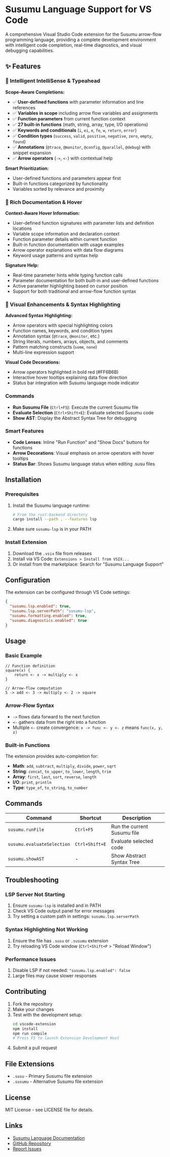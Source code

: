 # Susumu Language Support for VS Code

A comprehensive Visual Studio Code extension for the Susumu arrow-flow programming language, providing a complete development environment with intelligent code completion, real-time diagnostics, and visual debugging capabilities.

## ✨ Features

### 🎯 Intelligent IntelliSense & Typeahead

**Scope-Aware Completions:**
- ✅ **User-defined functions** with parameter information and line references
- ✅ **Variables in scope** including arrow flow variables and assignments
- ✅ **Function parameters** from current function context
- ✅ **27 built-in functions** (math, string, array, type, I/O operations)
- ✅ **Keywords and conditionals** (`i`, `ei`, `e`, `fe`, `w`, `return`, `error`)
- ✅ **Condition types** (`success`, `valid`, `positive`, `negative`, `zero`, `empty`, `found`)
- ✅ **Annotations** (`@trace`, `@monitor`, `@config`, `@parallel`, `@debug`) with snippet expansion
- ✅ **Arrow operators** (`->`, `<-`) with contextual help

**Smart Prioritization:**
- User-defined functions and parameters appear first
- Built-in functions categorized by functionality
- Variables sorted by relevance and proximity

### 📖 Rich Documentation & Hover

**Context-Aware Hover Information:**
- User-defined function signatures with parameter lists and definition locations
- Variable scope information and declaration context  
- Function parameter details within current function
- Built-in function documentation with usage examples
- Arrow operator explanations with data flow diagrams
- Keyword usage patterns and syntax help

**Signature Help:**
- Real-time parameter hints while typing function calls
- Parameter documentation for both built-in and user-defined functions
- Active parameter highlighting based on cursor position
- Support for both traditional and arrow-flow function syntax

### 🎨 Visual Enhancements & Syntax Highlighting

**Advanced Syntax Highlighting:**
- Arrow operators with special highlighting colors
- Function names, keywords, and condition types
- Annotation syntax (`@trace`, `@monitor`, etc.)
- String literals, numbers, arrays, objects, and comments
- Pattern matching constructs (`some`, `none`)
- Multi-line expression support

**Visual Code Decorations:**
- Arrow operators highlighted in bold red (#FF6B6B)
- Interactive hover tooltips explaining data flow direction
- Status bar integration with Susumu language mode indicator

### Commands
- **Run Susumu File** (`Ctrl+F5`): Execute the current Susumu file
- **Evaluate Selection** (`Ctrl+Shift+E`): Evaluate selected Susumu code
- **Show AST**: Display the Abstract Syntax Tree for debugging

### Smart Features
- **Code Lenses**: Inline "Run Function" and "Show Docs" buttons for functions
- **Arrow Decorations**: Visual emphasis on arrow operators with hover tooltips
- **Status Bar**: Shows Susumu language status when editing .susu files

## Installation

### Prerequisites
1. Install the Susumu language runtime:
   ```bash
   # From the rust-backend directory
   cargo install --path . --features lsp
   ```

2. Make sure `susumu-lsp` is in your PATH

### Install Extension
1. Download the `.vsix` file from releases
2. Install via VS Code: `Extensions > Install from VSIX...`
3. Or install from the marketplace: Search for "Susumu Language Support"

## Configuration

The extension can be configured through VS Code settings:

```json
{
  "susumu.lsp.enabled": true,
  "susumu.lsp.serverPath": "susumu-lsp",
  "susumu.formatting.enabled": true,
  "susumu.diagnostics.enabled": true
}
```

## Usage

### Basic Example
```susumu
// Function definition
square(x) {
    return <- x -> multiply <- x
}

// Arrow-flow computation
5 -> add <- 3 -> multiply <- 2 -> square
```

### Arrow-Flow Syntax
- `->` flows data forward to the next function
- `<-` gathers data from the right into a function
- Multiple `<-` create convergence: `x -> func <- y <- z` means `func(x, y, z)`

### Built-in Functions
The extension provides auto-completion for:
- **Math**: `add`, `subtract`, `multiply`, `divide`, `power`, `sqrt`
- **String**: `concat`, `to_upper`, `to_lower`, `length`, `trim`
- **Array**: `first`, `last`, `sort`, `reverse`, `length`
- **I/O**: `print`, `println`
- **Type**: `type_of`, `to_string`, `to_number`

## Commands

| Command | Shortcut | Description |
|---------|----------|-------------|
| `susumu.runFile` | `Ctrl+F5` | Run the current Susumu file |
| `susumu.evaluateSelection` | `Ctrl+Shift+E` | Evaluate selected code |
| `susumu.showAST` | - | Show Abstract Syntax Tree |

## Troubleshooting

### LSP Server Not Starting
1. Ensure `susumu-lsp` is installed and in PATH
2. Check VS Code output panel for error messages
3. Try setting a custom path in settings: `susumu.lsp.serverPath`

### Syntax Highlighting Not Working
1. Ensure the file has `.susu` or `.susumu` extension
2. Try reloading VS Code window (`Ctrl+Shift+P` > "Reload Window")

### Performance Issues
1. Disable LSP if not needed: `"susumu.lsp.enabled": false`
2. Large files may cause slower responses

## Contributing

1. Fork the repository
2. Make your changes
3. Test with the development setup:
   ```bash
   cd vscode-extension
   npm install
   npm run compile
   # Press F5 to launch Extension Development Host
   ```
4. Submit a pull request

## File Extensions

- `.susu` - Primary Susumu file extension
- `.susumu` - Alternative Susumu file extension

## License

MIT License - see LICENSE file for details.

## Links

- [Susumu Language Documentation](https://susumu-lang.github.io)
- [GitHub Repository](https://github.com/susumu-lang/susumu)
- [Report Issues](https://github.com/susumu-lang/susumu/issues)